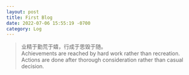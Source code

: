 ```yaml
---
layout: post
title: First Blog
date: 2022-07-06 15:55:19 -0700
category: Log
---
```


> 业精于勤荒于嬉，行成于思毁于随。  
> Achievements are reached by hard work rather than recreation. Actions are done after thorough consideration rather than casual decision.
